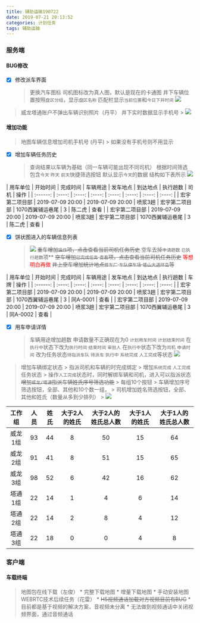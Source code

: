 ```yaml
---
title: 辅助运输190722
date: 2019-07-21 20:13:52
categories: 计划任务
tags: 辅助运输
---
```



### 服务端

#### BUG修改
* [x] 修改派车界面
    > 更换汽车图标
    > 司机图标改为真人图，默认是现在的卡通图
    > 井下车辆位置按照`盘区分组`，显示`盘区名称`
    > 匹配栏显示`当前位置`和`今日下井时间`
    > ![](pai.jpg)
> 威龙塔通账户不弹出车辆识别照片（丹平）
> 井下实时数据显示手机号
    > ![](21563112424_.pic_hd.jpg)

#### 增加功能
> 地图车辆信息增加司机手机号 (丹平)
    > 如果没有手机号则不用显示
* [x] 增加车辆任务历史
    > 查询结果以车辆为基础（同一车辆可能出现不同司机）
    > 根据时间筛选
    > 包含`今天` `昨天` `前天`快捷筛选按钮
    > 默认显示`今天`的数据
    > 结构如下表所示
    > ![](31563112611_.pic_hd.jpg)

| 用车单位 | 开始时间 | 完成时间 | 车辆用途 | 发车地点 | 到达地点  | 执行趟数 | 司机 | 操作 | 
| :------: | :----: | :----: | :----: | :----: | :----: | :----: | :----: |
| 宏宇第二项目部 | 2019-07-09 20:00 | 2019-07-09 20:00 | 喷浆3趟 | 宏宇第二项目部 | 1070西翼辅运巷尾 | 3 |  陈二虎 | 查看 |
| 宏宇第二项目部 | 2019-07-09 20:00 | 2019-07-09 20:00 | 喷浆3趟 | 宏宇第二项目部 | 1070西翼辅运巷尾 | 3 |  陈二虎 | 查看 |


* [x] 饼状图进入的车辆信息列表
    > ![](41563112631_.pic_hd.jpg)
    > ~~重车增加`操作`项，点击查看当前司机任务历史~~
    > 空车去掉`申请趟数` `已执行趟数`项**
    > ~~空车增加`已完成任务` `查看`项，点击查看当前司机任务历史~~ <font color="red">等想明白再做</font>
    > ~~井上空车增加统计地点`修车厂` `车队停车场` `塔山大道环岛`等~~

| 用车单位 | 开始时间 | 完成时间 | 车辆用途 | 发车地点 | 到达地点  | 执行趟数 | 车牌 | 操作 | 
| :------: | :----: | :----: | :----: | :----: | :----: | :----: | :----: |
| 宏宇第二项目部 | 2019-07-09 20:00 | 2019-07-09 20:00 | 喷浆3趟 | 宏宇第二项目部 | 1070西翼辅运巷尾 | 3 |  同A-0001 | 查看 |
| 宏宇第二项目部 | 2019-07-09 20:00 | 2019-07-09 20:00 | 喷浆3趟 | 宏宇第二项目部 | 1070西翼辅运巷尾 | 3 |  同A-0002 | 查看 |

* [x] 用车申请详情
    > 车辆用途增加趟数
    > 申请数量不正确现在为0
    > `计划用车时间` `计划结束时间` 在 `执行中`状态下改为`执行时间` `结束时间`
    > `审批人` 在`执行中`状态下改为`司机`
    > `申请时间` 改为任务状态`待指派车队` `待派车` `执行中` `系统完成` `人工完成`等状态
    > ![](61563112679_.pic_hd.jpg)
> 增加车辆绑定状态
    > 指派司机和车辆的时完成绑定
    > 增加`系统完成` `人工完成`任务状态
    > 操作`人工完成`状态时，同时解绑车辆和司机，进入可以指派状态
> ~~增加`威龙/塔通`指派车辆姓氏序号筛选功能~~
    > 每组10个按钮
    > 车辆增加序号筛选按钮，全部、其他和10个数一组，
    > 司机增加姓名筛选按钮，全部、其他和姓氏（数量从多到少排列）
    > ![](filter.jpg)


| 工作组 |    人员 |   姓氏 | 大于2人的姓氏 | 大于2人的姓氏总人数 |  大于1人的姓氏 | 大于1人的姓氏总人数 |
| :------:| :----: |  :----: |   :----: |    :----: |    :----: |    :----: | 
| 威龙1组    | 93 | 44 | 8 | 50 | 15 | 64 |
| 威龙2组   | 91 | 41  | 8 | 51 | 15 | 65 |
| 威龙3组  | 98 | 52  | 6 | 42 | 16 | 62 |
| 塔通1组  | 22 | 14  | 1  | 4 | 6 | 14 |
| 塔通2组  | 22 |  14 | 2 | 8 | 4 | 12 |
| 塔通3组   | 22 | 18  | 0 | 0 | 4 | 8 |
    
### 客户端

#### 车载终端

> 地图包在线下载（左俊）
    * 完整下载地图
    * 增量下载地图
    * 手动安装地图
> WEBRTC技术后续任务（花雷）
    * ~~H5视频通话加载对方视频目前有BUG~~
    * 目前都是基于视频的解决方案，音视频未分离
    * 无法做到视频通话中关闭视频界面，通过音频通话